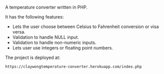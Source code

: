 A temperature converter written in PHP. 

It has the following features:
* Lets the user choose between Celsius to Fahrenheit
  conversion or visa versa.
* Validation to handle NULL input.
* Validation to handle non-numeric inputs.
* Lets user use integers or floating point numbers.

The project is deployed at:
    
    https://claywongtemperature-converter.herokuapp.com/index.php